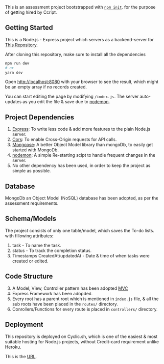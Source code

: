 This is an assessment project bootstrapped with [`npm init`](https://nodejs.org/en). for the purpose of getting hired by Ccript.

## Getting Started

This is a Node.js - Express project which servers as a backend-server for [This Repository](https://github.com/dev-status-200/ccript-client).

After cloning this repository, make sure to install all the dependencies

```bash
npm run dev
# or
yarn dev
```

Open [http://localhost:8080](http://localhost:8080/todos/) with your browser to see the result, which might be an empty array if no records created.

You can start editing the page by modifying `/index.js`. The server auto-updates as you edit the file & save due to [nodemon]([[https://v1.tailwindcss.com/](https://mongoosejs.com/](https://www.npmjs.com/package/nodemon))).

## Project Dependencies

1. [Express](https://expressjs.com/): To write less code & add more features to the plain Node.js server.
2. [Cors](https://www.npmjs.com/package/cors): To enable Cross-Origin requests for API calls.
3. [Mongoose](https://mongoosejs.com/): A better Object Model library than mongoDb, to easily get started with MongoDb.
3. [nodemon](https://www.npmjs.com/package/nodemon): A simple Re-starting scipt to handle frequent changes in the server.
4. No other dependency has been used, in order to keep the project as simple as possible.

## Database

MongoDb an Object Model (NoSQL) database has been adopted, as per the assessment requirements.

## Schema/Models

The project consists of only one table/model, which saves the To-do lists. with fillowing attributes:
1. task - To name the task.
2. status - To track the completion status.
3. Timestamps CreatedAt/updatedAt - Date & time of when tasks were created or edited.

## Code Structure

3. A Model, View, Controller pattern has been adopted [MVC](https://www.codecademy.com/article/mvc)
1. Express Framework has been adopded.
2. Every root has a parent root which is mentioned in `index.js` file, & all the sub roots have been placed in the `routes/` directory.
4. Conrollers/Functions for every route is placed in `controllers/` directory.

## Deployment

This repository is deployed on Cyclic.sh, which is one of the easiest & most suitable hosting for Node.js projects, without Credit-card requirement unlike Heroku.

This is the [URL](https://cute-lime-cygnet-veil.cyclic.app).

